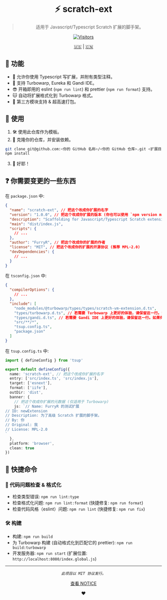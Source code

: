 <div align="center">

# ⚡ scratch-ext

> 适用于 Javascript/Typescript Scratch 扩展的脚手架。

[![Visitors](https://hits.dwyl.com/FurryR/scratch-ext.svg?style=flat-square)](http://github.com/FurryR/scratch-ext)

[🇺🇸](./README.md) | [🇨🇳](./README_zh-CN.md)

</div>

## 👾 功能

- 📄 允许你使用 Typescript 写扩展，并附有类型注释。
- 🩷 支持 Turbowarp, Eureka 和 Gandi IDE。
- 😎 开箱即用的 eslint (`npm run lint`) 和 prettier (`npm run format`) 支持。
- 🐱 自动将扩展格式化到 Turbowarp 格式。
- 💫 第三方模块支持 & 超高速打包。

## 🧪 使用

1. 🛠️ 使用此仓库作为模板。
2. 🔽 克隆你的仓库，并安装依赖。

```bash
git clone git@github.com:<你的 GitHub 名称>/<你的 GitHub 仓库>.git <扩展目录> && cd <扩展目录>
npm install
```

3. 🎉 好耶！

## ❓ 你需要变更的一些东西

在 `package.json` 中:

```json
{
  "name": "scratch-ext", // 把这个改成你扩展的名字
  "version": "1.0.0", // 把这个改成你扩展的版本 (你也可以使用 `npm version major|minor|patch` 来更改版本)
  "description": "Scaffolding for Javascript/Typescript Scratch extensions", // 把这个改成你的扩展的说明
  "main": "dist/index.js",
  "scripts": {
    // ...
  },
  "author": "FurryR", // 把这个改成你的扩展的作者
  "license": "MIT", // 把这个改成你的扩展的开源协议 (推荐 MPL-2.0)
  "devDependencies": {
    // ...
  }
}
```

在 `tsconfig.json` 中:

```json
{
  "compilerOptions": {
    // ...
  },
  "include": [
    "node_modules/@turbowarp/types/types/scratch-vm-extension.d.ts",
    "types/turbowarp.d.ts", // 若需要 Turbowarp 上更好的体验，请保留这一行。如果你希望写仅适配 Gandi IDE 的扩展，请删除这一行。
    "types/gandi.d.ts", // 若需要 Gandi IDE 上更好的体验，请保留这一行。如果你希望写仅适配 Turbowarp 的扩展，请删除这一行。
    "src/**/*",
    "tsup.config.ts",
    "package.json"
  ]
}
```

在 `tsup.config.ts` 中:

```typescript
import { defineConfig } from 'tsup'

export default defineConfig({
  name: 'scratch-ext', // 把这个改成你扩展的名字
  entry: ['src/index.ts', 'src/index.js'],
  target: ['esnext'],
  format: ['iife'],
  outDir: 'dist',
  banner: {
    // 把这个改成你扩展的元数据 (仅适用于 Turbowarp)
    js: `// Name: FurryR 的测试扩展
// ID: newExtension
// Description: 为了高级 Scratch 扩展的脚手架。
// By: 你
// Original: 我
// License: MPL-2.0
`
  },
  platform: 'browser',
  clean: true
})
```

## 🐺 快捷命令

### 🤖 代码问题检查 & 格式化

- 检查类型错误: `npm run lint:type`
- 检查格式化问题: `npm run lint:format` (快捷修复: `npm run format`)
- 检查代码风格（eslint）问题: `npm run lint` (快捷修复: `npm run fix`)

### 🛠️ 构建

- 构建: `npm run build`
- 为 Turbowarp 构建 (自动格式化到匹配它的 prettier): `npm run build:turbowarp`
- 开发服务器: `npm run start` (扩展位置: `http://localhost:8080/index.global.js`)

---

<div align="center">

_`此项目以 MIT 协议发行。`_

[查看 NOTICE](./NOTICE_zh-CN.md)

❤️

</div>